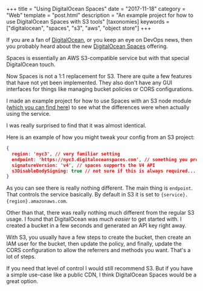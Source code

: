 +++
title = "Using DigitalOcean Spaces"
date = "2017-11-18"
category = "Web"
template = "post.html"
description = "An example project for how to use DigitalOcean Spaces with S3 tools"
[taxonomies]
keywords = ["digitalocean", "spaces", "s3", "aws", "object store"]
+++

If you are a fan of [DigitalOcean](https://m.do.co/c/802f151adea5), or you keep an eye on DevOps news, then you probably heard about the new [DigitalOcean Spaces](https://www.digitalocean.com/products/object-storage/) offering.

Spaces is essentially an AWS S3-compatible service but with that special DigitalOcean touch.

Now Spaces is not a 1:1 replacement for S3. There are quite a few features that have not yet been implemented. They also don't have any GUI interfaces for things like managing bucket policies or CORS configurations.

I made an example project for how to use Spaces with an S3 node module ([which you can find here](https://github.com/james2doyle/digitalocean-spaces-example)) to see what the differences were when actually using the service.

I was really surprised to find that it was almost identical.

Here is an example of how you might tweak your config from an S3 project:

```json
{
  region: 'nyc3', // very familiar setting
  endpoint: 'https://nyc3.digitaloceanspaces.com', // something you probably ignored before
  signatureVersion: 'v4', // spaces supports the V4 API
  s3DisableBodySigning: true // not sure if this is always required...
}
```

As you can see there is really nothing different. The main thing is `endpoint`. That controls the service basically. By default in S3 it is set to `{service}.{region}.amazonaws.com`.

Other than that, there was really nothing much different from the regular S3 usage. I found that DigitalOcean was _much easier_ to get started with. I created a bucket in a few seconds and generated an API key right away.

With S3, you usually have a few steps to create the bucket, then create an IAM user for the bucket, then update the policy, and finally, update the CORS configuration to allow the referrers and methods you want. That's a lot of steps.

If you need that level of control I would still recommend S3. But if you have a simple use-case like a public CDN, I think DigitalOcean Spaces would be a great option.
